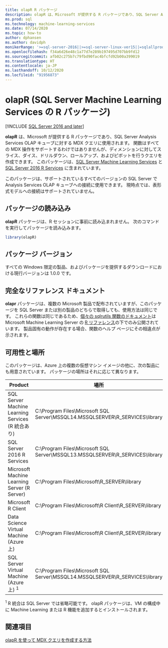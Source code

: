 ```yaml
---
title: olapR R パッケージ
description: olapR は、Microsoft が提供する R パッケージであり、SQL Server Analysis Services OLAP キューブに対する MDX クエリに使用されます。 関数はすべての MDX 操作をサポートするわけではありませんが、ディメンションに対してスライス、ダイス、ドリルダウン、ロールアップ、およびピボットを行うクエリを作成できます。 このパッケージは、SQL Server Machine Learning Services と SQL Server 2016 R Services に含まれています。
ms.prod: sql
ms.technology: machine-learning-services
ms.date: 07/14/2020
ms.topic: how-to
author: dphansen
ms.author: davidph
monikerRange: '>=sql-server-2016||>=sql-server-linux-ver15||=sqlallproducts-allversions'
ms.openlocfilehash: f34a6d26e48c1a77d7e289b197495d707bb9fd12
ms.sourcegitcommit: afb02c275b7c79fbd90fac4bfcfd92b00a399019
ms.translationtype: HT
ms.contentlocale: ja-JP
ms.lasthandoff: 10/12/2020
ms.locfileid: "91956873"
---
```

# <a name="olapr-r-package-in-sql-server-machine-learning-services"></a>olapR (SQL Server Machine Learning Services の R パッケージ)
[!INCLUDE [SQL Server 2016 and later](../../includes/applies-to-version/sqlserver2016.md)]

**olapR** は、Microsoft が提供する R パッケージであり、SQL Server Analysis Services OLAP キューブに対する MDX クエリに使用されます。 関数はすべての MDX 操作をサポートするわけではありませんが、ディメンションに対してスライス、ダイス、ドリルダウン、ロールアップ、およびピボットを行うクエリを作成できます。 このパッケージは、[SQL Server Machine Learning Services](../sql-server-machine-learning-services.md) と [SQL Server 2016 R Services](sql-server-r-services.md) に含まれています。

このパッケージは、サポートされているすべてのバージョンの SQL Server で Analysis Services OLAP キューブへの接続に使用できます。 現時点では、表形式モデルへの接続はサポートされていません。

## <a name="load-package"></a>パッケージの読み込み

**olapR** パッケージは、R セッションに事前に読み込まれません。 次のコマンドを実行してパッケージを読み込みます。

```R
library(olapR)
```

## <a name="package-version"></a>パッケージ バージョン

すべての Windows 限定の製品、およびパッケージを提供するダウンロードにおける現行バージョンは 1.0.0 です。

## <a name="full-reference-documentation"></a>完全なリファレンス ドキュメント

**olapr** パッケージは、複数の Microsoft 製品で配布されていますが、このパッケージを SQL Server または別の製品のどちらで取得しても、使用方法は同じです。 これらの関数は同じであるため、[個々の sqlrutils 関数のドキュメント](/machine-learning-server/r-reference/olapr/olapr)は Microsoft Machine Learning Server の [R リファレンス](/machine-learning-server/r-reference/introducing-r-server-r-package-reference)の下でのみ公開されています。 製品固有の動作が存在する場合、関数のヘルプ ページにその相違点が示されます。

## <a name="availability-and-location"></a>可用性と場所

このパッケージは、Azure 上の複数の仮想マシン イメージの他に、次の製品にも用意されています。 パッケージの場所はそれに応じて異なります。

Product | 場所 |
--------|----------|
SQL Server Machine Learning Services (R 統合あり) | C:\Program Files\Microsoft SQL Server\MSSQL14.MSSQLSERVER\R_SERVICES\library | 
SQL Server 2016 R Services | C:\Program Files\Microsoft SQL Server\MSSQL13.MSSQLSERVER\R_SERVICES\library
Microsoft Machine Learning Server (R Server) | C:\Program Files\Microsoft\R_SERVER\library |
Microsoft R Client | C:\Program Files\Microsoft\R Client\R_SERVER\library |
Data Science Virtual Machine (Azure 上) | C:\Program Files\Microsoft\R Client\R_SERVER\library |
SQL Server Virtual Machine (Azure 上) <sup>1</sup> | C:\Program Files\Microsoft SQL Server\MSSQL14.MSSQLSERVER\R_SERVICES\library |

<sup>1</sup> R 統合は SQL Server では省略可能です。 olapR パッケージは、VM の構成中に Machine Learning または R 機能を追加するとインストールされます。


## <a name="see-also"></a>関連項目

[olapR を使って MDX クエリを作成する方法](how-to-create-mdx-queries-using-olapr.md)